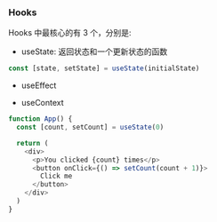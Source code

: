 ### Hooks

Hooks 中最核心的有 3 个，分别是:

* useState: 返回状态和一个更新状态的函数

```js
const [state, setState] = useState(initialState)
```

* useEffect

* useContext

```js
function App() {
  const [count, setCount] = useState(0)

  return (
    <div>
      <p>You clicked {count} times</p>
      <button onClick={() => setCount(count + 1)}>
        Click me
      </button>
    </div>
  )
}
```